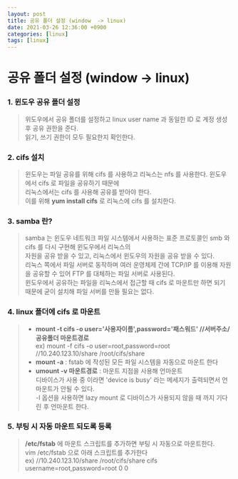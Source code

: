 ```yaml
---
layout: post
title: 공유 폴더 설정 (window  -> linux)
date: 2021-03-26 12:36:00 +0900
categories: [linux]
tags: [linux]
---
```

# 공유 폴더 설정 (window  -> linux)

### 1. 윈도우 공유 폴더 설정   
> 위도우에서 공유 폴더를 설정하고 linux user name 과 동일한 ID 로 계정 생성 후 공유 권한을 준다.   
읽기, 쓰기 권한이 모두 필요한지 확인한다.   

### 2. cifs 설치   
> 윈도우는 파일 공유를 위해 cifs 를 사용하고 리눅스는 nfs 를 사용한다. 윈도우에서 cifs 로 파일을 공유하기 때문에   
리눅스에서는 cifs 를 사용해 공유를 받아야 한다.   
이를 위해 **yum install cifs** 로 리눅스에 cifs 를 설치한다.   
   
### 3. samba 란?
> samba 는 윈도우 네트워크 파일 시스템에서 사용하는 표준 프로토콜인 smb 와 cifs 를 다시 구현해 윈도우에서 리눅스의   
자원을 공유 받을 수 있고, 리눅스에서 윈도우의 자원을 공유 받을 수 있다.   
리눅스 쪽에서 파일 서버로 동작하며 여러 운영체제 간에 TCP/IP 를 이용해 자원을 공유할 수 있어 FTP 를 대체하는 파일 서버로 사용된다.   
윈도우에서 공유하는 파일을 리눅스에서 접근할 때 cifs 로 마운트만 하면 되기 때문에 굳이 설치해 파일 서버를 만들 필요는 없다.

### 4. linux 폴더에 cifs 로 마운트
> - **mount -t cifs -o user='사용자이름',password='패스워드' //서버주소/공유폴더 마운트경로**   
ex) mount -f cifs -o user=root,password=root //10.240.123.10/share /root/cifs/share   
> - **mount -a** : fstab 에 작성된 모든 파일 시스템을 자동으로 마운트 한다   
> - **umount -v 마운트경로** : 마운트 지점을 사용해 언마운트   
디바이스가 사용 중 이라면 'device is busy' 라는 메세지가 출력되면서 언마운트가 안될 수 있다.   
-l 옵션을 사용하면 lazy mount 로 디바이스가 사용되지 않을 때 까지 기다린 후 언마운트 한다.

### 5. 부팅 시 자동 마운트 되도록 등록 
> **/etc/fstab** 에 마운트 스크립트를 추가하면 부팅 시 자동으로 마운트한다.   
vim /etc/fstab 으로 아래 스크립트를 추가한다   
ex) //10.240.123.10/share /root/cifs/share cifs username=root,password=root 0 0
